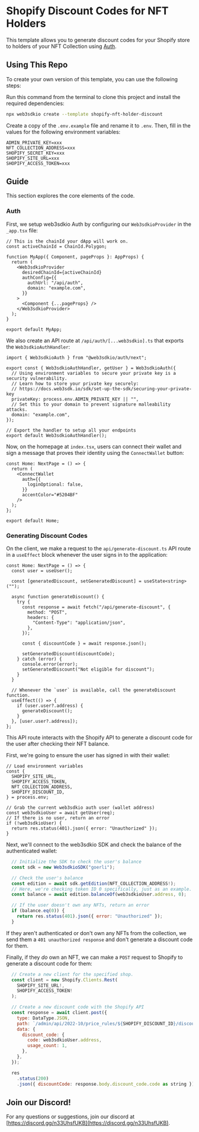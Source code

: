 # Shopify Discount Codes for NFT Holders

This template allows you to generate discount codes for your Shopify store to holders of your NFT Collection using [Auth](https://docs.web3sdk.io/auth).

## Using This Repo

To create your own version of this template, you can use the following steps:

Run this command from the terminal to clone this project and install the required dependencies:

```bash
npx web3sdkio create --template shopify-nft-holder-discount
```

Create a copy of the `.env.example` file and rename it to `.env`. Then, fill in the values for the following environment variables:

```text
ADMIN_PRIVATE_KEY=xxx
NFT_COLLECTION_ADDRESS=xxx
SHOPIFY_SECRET_KEY=xxx
SHOPIFY_SITE_URL=xxx
SHOPIFY_ACCESS_TOKEN=xxx
```

## Guide

This section explores the core elements of the code.

### Auth

First, we setup web3sdkio Auth by configuring our `Web3sdkioProvider` in the `_app.tsx` file:

```tsx
// This is the chainId your dApp will work on.
const activeChainId = ChainId.Polygon;

function MyApp({ Component, pageProps }: AppProps) {
  return (
    <Web3sdkioProvider
      desiredChainId={activeChainId}
      authConfig={{
        authUrl: "/api/auth",
        domain: "example.com",
      }}
    >
      <Component {...pageProps} />
    </Web3sdkioProvider>
  );
}

export default MyApp;
```

We also create an API route at `/api/auth/[...web3sdkio].ts` that exports the `Web3sdkioAuthHandler`:

```tsx
import { Web3sdkioAuth } from "@web3sdkio/auth/next";

export const { Web3sdkioAuthHandler, getUser } = Web3sdkioAuth({
  // Using environment variables to secure your private key is a security vulnerability.
  // Learn how to store your private key securely:
  // https://docs.web3sdk.io/sdk/set-up-the-sdk/securing-your-private-key
  privateKey: process.env.ADMIN_PRIVATE_KEY || "",
  // Set this to your domain to prevent signature malleability attacks.
  domain: "example.com",
});

// Export the handler to setup all your endpoints
export default Web3sdkioAuthHandler();
```

Now, on the homepage at `index.tsx`, users can connect their wallet and sign a message that proves their identity using the `ConnectWallet` button:

```tsx
const Home: NextPage = () => {
  return (
    <ConnectWallet
      auth={{
        loginOptional: false,
      }}
      accentColor="#5204BF"
    />
  );
};

export default Home;
```

### Generating Discount Codes

On the client, we make a request to the `api/generate-discount.ts` API route in a `useEffect` block whenever the user signs in to the application:

```tsx
const Home: NextPage = () => {
  const user = useUser();

  const [generatedDiscount, setGeneratedDiscount] = useState<string>("");

  async function generateDiscount() {
    try {
      const response = await fetch("/api/generate-discount", {
        method: "POST",
        headers: {
          "Content-Type": "application/json",
        },
      });

      const { discountCode } = await response.json();

      setGeneratedDiscount(discountCode);
    } catch (error) {
      console.error(error);
      setGeneratedDiscount("Not eligible for discount");
    }
  }

  // Whenever the `user` is available, call the generateDiscount function.
  useEffect(() => {
    if (user.user?.address) {
      generateDiscount();
    }
  }, [user.user?.address]);
};
```

This API route interacts with the Shopify API to generate a discount code for the user after checking their NFT balance.

First, we're going to ensure the user has signed in with their wallet:

```tsx
// Load environment variables
const {
  SHOPIFY_SITE_URL,
  SHOPIFY_ACCESS_TOKEN,
  NFT_COLLECTION_ADDRESS,
  SHOPIFY_DISCOUNT_ID,
} = process.env;

// Grab the current web3sdkio auth user (wallet address)
const web3sdkioUser = await getUser(req);
// If there is no user, return an error
if (!web3sdkioUser) {
  return res.status(401).json({ error: "Unauthorized" });
}
```

Next, we'll connect to the web3sdkio SDK and check the balance of the authenticated wallet:

```js
  // Initialize the SDK to check the user's balance
  const sdk = new Web3sdkioSDK("goerli");

  // Check the user's balance
  const edition = await sdk.getEdition(NFT_COLLECTION_ADDRESS!);
  // Here, we're checking token ID 0 specifically, just as an example.
  const balance = await edition.balanceOf(web3sdkioUser.address, 0);

  // If the user doesn't own any NFTs, return an error
  if (balance.eq(0)) {
    return res.status(401).json({ error: "Unauthorized" });
  }
```

If they aren't authenticated or don't own any NFTs from the collection, we send them a `401 unauthorized response` and don't generate a discount code for them.

Finally, if they _do_ own an NFT, we can make a `POST` request to Shopify to generate a discount code for them:

```js
  // Create a new client for the specified shop.
  const client = new Shopify.Clients.Rest(
    SHOPIFY_SITE_URL!,
    SHOPIFY_ACCESS_TOKEN!
  );

  // Create a new discount code with the Shopify API
  const response = await client.post({
    type: DataType.JSON,
    path: `/admin/api/2022-10/price_rules/${SHOPIFY_DISCOUNT_ID}/discount_codes.json`,
    data: {
      discount_code: {
        code: web3sdkioUser.address,
        usage_count: 1,
      },
    },
  });

  res
    .status(200)
    .json({ discountCode: response.body.discount_code.code as string });
```

## Join our Discord!

For any questions or suggestions, join our discord at [https://discord.gg/n33UhsfUKB](https://discord.gg/n33UhsfUKB).
